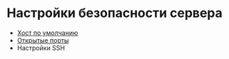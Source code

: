 # Настройки безопасности сервера

* [Хост по умолчанию](default-host)
* [Открытые порты](ports)
* Настройки SSH